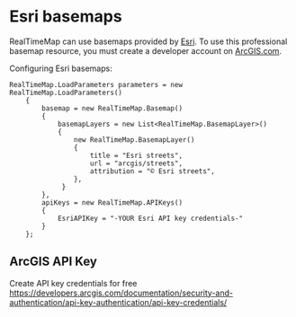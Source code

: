 # Esri basemaps

RealTimeMap can use basemaps provided by [Esri](https://www.esri.com/en-us/home). To use this professional basemap resource, you must create a developer account on [ArcGIS.com](https://www.arcgis.com/index.html).

Configuring Esri basemaps:

    RealTimeMap.LoadParameters parameters = new RealTimeMap.LoadParameters()
        {
            basemap = new RealTimeMap.Basemap()
            {
                basemapLayers = new List<RealTimeMap.BasemapLayer>()
                {
                    new RealTimeMap.BasemapLayer()
                    {
                        title = "Esri streets",
                        url = "arcgis/streets",
                        attribution = "© Esri streets",
                    },
                 }
            },
            apiKeys = new RealTimeMap.APIKeys()
            { 
                EsriAPIKey = "-YOUR Esri API key credentials-"
            }
        };

## ArcGIS API Key

Create API key credentials for free https://developers.arcgis.com/documentation/security-and-authentication/api-key-authentication/api-key-credentials/
